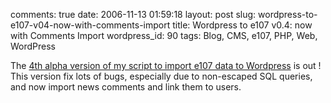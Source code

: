 comments: true
date: 2006-11-13 01:59:18
layout: post
slug: wordpress-to-e107-v04-now-with-comments-import
title: Wordpress to e107 v0.4: now with Comments Import
wordpress_id: 90
tags: Blog, CMS, e107, PHP, Web, WordPress

The [4th alpha version of my script to import e107 data to Wordpress](http://kevin.deldycke.com/static/scripts/wordpress-e107-importer-0.4.tar.gz) is out ! This version fix lots of bugs, especially due to non-escaped SQL queries, and now import news comments and link them to users.
